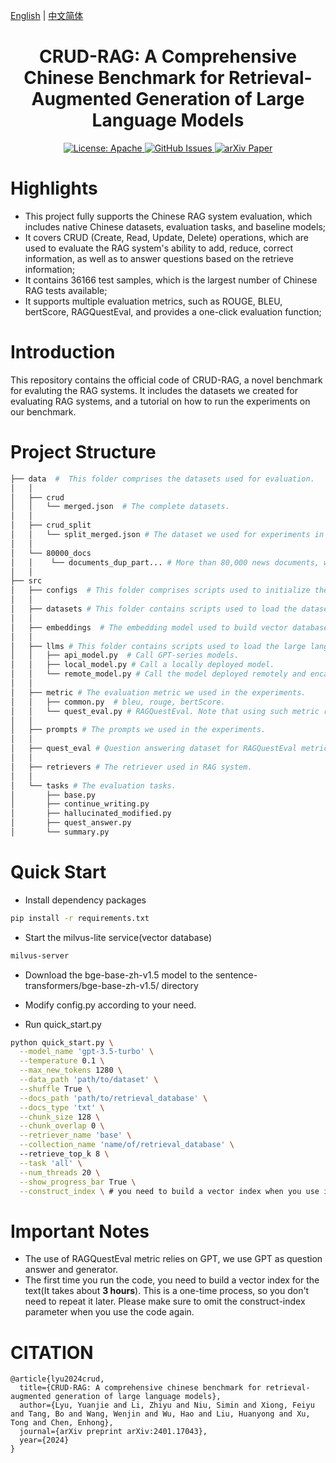 [English](./README.md) | [中文简体](./README.zh_CN.md)

<h1 align="center">
    CRUD-RAG: A Comprehensive Chinese Benchmark for Retrieval-Augmented Generation of Large Language Models
</h1>
<p align="center">
<a href="https://opensource.org/license/apache-2-0/">
    <img alt="License: Apache" src="https://img.shields.io/badge/License-Apache2.0-green.svg">
</a>
<a href="https://github.com/IAAR-Shanghai/CRUD_RAG/issues">
    <img alt="GitHub Issues" src="https://img.shields.io/github/issues/IAAR-Shanghai/CRUD_RAG?color=red">
</a>
<a href="https://arxiv.org/abs/2401.17043">
    <img alt="arXiv Paper" src="https://img.shields.io/badge/Paper-arXiv-blue.svg">
</a></p>


# Highlights
- This project fully supports the Chinese RAG system evaluation, which includes native Chinese datasets, evaluation tasks, and baseline models;
- It covers CRUD (Create, Read, Update, Delete) operations, which are used to evaluate the RAG system's ability to add, reduce, correct information, as well as to answer questions based on the retrieve information;
- It contains 36166 test samples, which is the largest number of Chinese RAG tests available;
- It supports multiple evaluation metrics, such as ROUGE, BLEU, bertScore, RAGQuestEval, and provides a one-click evaluation function;

# Introduction
This repository contains the official code of CRUD-RAG, a novel benchmark for evaluting the RAG systems. It includes the datasets we created for evaluating RAG systems, and a tutorial on how to run the experiments on our benchmark.

# Project Structure
```bash
├── data  #  This folder comprises the datasets used for evaluation.
│   │
│   ├── crud 
│   │   └── merged.json  # The complete datasets.
│   │
│   ├── crud_split
│   │   └── split_merged.json # The dataset we used for experiments in the paper.
│   │
│   └── 80000_docs
│   │    └── documents_dup_part... # More than 80,000 news documents, which are used to build the retrieval database of the RAG system.
│   │     
├── src 
│   ├── configs  # This folder comprises scripts used to initialize the loading parameters of the LLMs in RAG systems.
│   │
│   ├── datasets # This folder contains scripts used to load the dataset.
│   │
│   ├── embeddings  # The embedding model used to build vector databases.
│   │   
│   ├── llms # This folder contains scripts used to load the large language models.
│   │   ├── api_model.py  # Call GPT-series models.
│   │   ├── local_model.py # Call a locally deployed model.
│   │   └── remote_model.py # Call the model deployed remotely and encapsulated into an API.
│   │
│   ├── metric # The evaluation metric we used in the experiments.
│   │   ├── common.py  # bleu, rouge, bertScore.
│   │   └── quest_eval.py # RAGQuestEval. Note that using such metric requires calling a large language model such as GPT to answer questions, or modifying the code and deploying the question answering model yourself.
│   │
│   ├── prompts # The prompts we used in the experiments.
│   │
│   ├── quest_eval # Question answering dataset for RAGQuestEval metric.
│   │
│   ├── retrievers # The retriever used in RAG system.
│   │
│   └── tasks # The evaluation tasks.
│       ├── base.py
│       ├── continue_writing.py
│       ├── hallucinated_modified.py
│       ├── quest_answer.py
│       └── summary.py
```

# Quick Start
- Install dependency packages
```bash
pip install -r requirements.txt
```

- Start the milvus-lite service(vector database)
```bash
milvus-server
```

- Download the bge-base-zh-v1.5 model to the sentence-transformers/bge-base-zh-v1.5/ directory

- Modify config.py according to your need.

- Run quick_start.py

```bash
python quick_start.py \
  --model_name 'gpt-3.5-turbo' \
  --temperature 0.1 \
  --max_new_tokens 1280 \
  --data_path 'path/to/dataset' \
  --shuffle True \
  --docs_path 'path/to/retrieval_database' \
  --docs_type 'txt' \
  --chunk_size 128 \
  --chunk_overlap 0 \
  --retriever_name 'base' \
  --collection_name 'name/of/retrieval_database' \ 
  --retrieve_top_k 8 \
  --task 'all' \
  --num_threads 20 \
  --show_progress_bar True \
  --construct_index \ # you need to build a vector index when you use it first time
```

# Important Notes
- The use of RAGQuestEval metric relies on GPT, we use GPT as question answer and generator.
- The first time you run the code, you need to build a vector index for the text(It takes about **3 hours**). This is a one-time process, so you don't need to repeat it later. Please make sure to omit the construct-index parameter when you use the code again.

# CITATION
```
@article{lyu2024crud,
  title={CRUD-RAG: A comprehensive chinese benchmark for retrieval-augmented generation of large language models},
  author={Lyu, Yuanjie and Li, Zhiyu and Niu, Simin and Xiong, Feiyu and Tang, Bo and Wang, Wenjin and Wu, Hao and Liu, Huanyong and Xu, Tong and Chen, Enhong},
  journal={arXiv preprint arXiv:2401.17043},
  year={2024}
}
```
